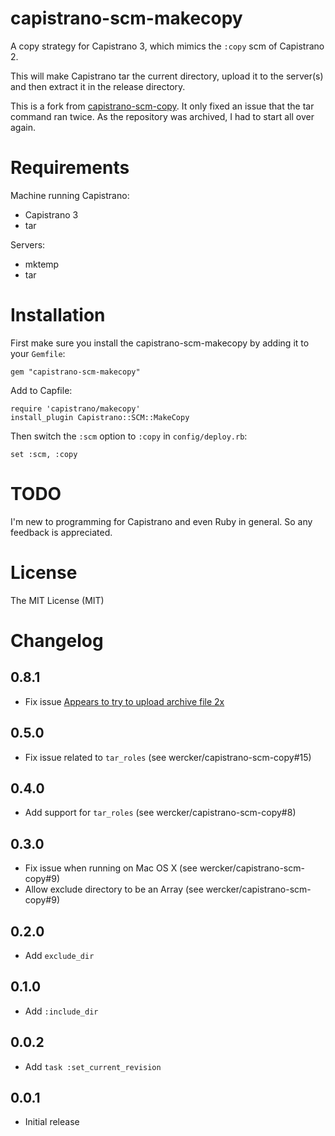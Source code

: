 capistrano-scm-makecopy
===================

A copy strategy for Capistrano 3, which mimics the `:copy` scm of Capistrano 2.

This will make Capistrano tar the current directory, upload it to the server(s) and then extract it in the release directory.

This is a fork from [capistrano-scm-copy](https://github.com/wercker/capistrano-scm-copy). It only fixed an issue that the tar command ran twice. As the repository was archived, I had to start all over again.

Requirements
============

Machine running Capistrano:

- Capistrano 3
- tar

Servers:

- mktemp
- tar

Installation
============

First make sure you install the capistrano-scm-makecopy by adding it to your `Gemfile`:

    gem "capistrano-scm-makecopy"

Add to Capfile:

    require 'capistrano/makecopy'
    install_plugin Capistrano::SCM::MakeCopy
    
Then switch the `:scm` option to `:copy` in `config/deploy.rb`:

    set :scm, :copy
    
TODO
====

I'm new to programming for Capistrano and even Ruby in general. So any feedback is appreciated. 

License
=======

The MIT License (MIT)

Changelog
=========
0.8.1
-----

- Fix issue [Appears to try to upload archive file 2x](https://github.com/wercker/capistrano-scm-copy/issues/17)

0.5.0
-----

- Fix issue related to `tar_roles` (see wercker/capistrano-scm-copy#15)

0.4.0
-----

- Add support for `tar_roles` (see wercker/capistrano-scm-copy#8)

0.3.0
-----

- Fix issue when running on Mac OS X (see wercker/capistrano-scm-copy#9)
- Allow exclude directory to be an Array (see wercker/capistrano-scm-copy#9)

0.2.0
-----

- Add `exclude_dir`

0.1.0
-----

- Add `:include_dir`

0.0.2
-----

- Add `task :set_current_revision` 

0.0.1
-----

- Initial release
